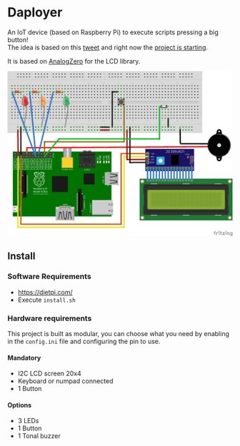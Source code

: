 # Daployer
An IoT device (based on Raspberry Pi) to execute scripts pressing a big button!  
The idea is based on this [tweet](https://twitter.com/martinwoodward/status/1117165603549339648?s=19) and right now the [project is starting](https://www.instagram.com/p/B1G9lQkolH4/).

It is based on [AnalogZero](https://github.com/raspitv/analogzero) for the LCD library.

![The full schema](./assets/schema.png)

## Install

### Software Requirements

* https://dietpi.com/
* Execute `install.sh`

### Hardware requirements

This project is built as modular, you can choose what you need by enabling in the `config.ini` file and configuring the pin to use.

#### Mandatory

* I2C LCD screen 20x4
* Keyboard or numpad connected
* 1 Button

#### Options

* 3 LEDs
* 1 Button
* 1 Tonal buzzer